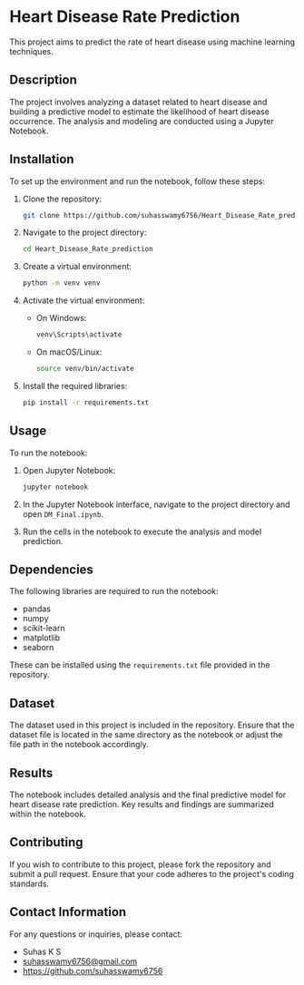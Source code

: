 # Heart Disease Rate Prediction

This project aims to predict the rate of heart disease using machine learning techniques.

## Description
The project involves analyzing a dataset related to heart disease and building a predictive model to estimate the likelihood of heart disease occurrence. The analysis and modeling are conducted using a Jupyter Notebook.

## Installation
To set up the environment and run the notebook, follow these steps:

1. Clone the repository:
    ```bash
    git clone https://github.com/suhasswamy6756/Heart_Disease_Rate_prediction
    ```
2. Navigate to the project directory:
    ```bash
    cd Heart_Disease_Rate_prediction
    ```
3. Create a virtual environment:
    ```bash
    python -m venv venv
    ```
4. Activate the virtual environment:

    - On Windows:
        ```bash
        venv\Scripts\activate
        ```
    - On macOS/Linux:
        ```bash
        source venv/bin/activate
        ```

5. Install the required libraries:
    ```bash
    pip install -r requirements.txt
    ```

## Usage
To run the notebook:

1. Open Jupyter Notebook:
    ```bash
    jupyter notebook
    ```
2. In the Jupyter Notebook interface, navigate to the project directory and open `DM_Final.ipynb`.

3. Run the cells in the notebook to execute the analysis and model prediction.

## Dependencies
The following libraries are required to run the notebook:
- pandas
- numpy
- scikit-learn
- matplotlib
- seaborn


These can be installed using the `requirements.txt` file provided in the repository.

## Dataset
The dataset used in this project is included in the repository. Ensure that the dataset file is located in the same directory as the notebook or adjust the file path in the notebook accordingly.

## Results
The notebook includes detailed analysis and the final predictive model for heart disease rate prediction. Key results and findings are summarized within the notebook.

## Contributing
If you wish to contribute to this project, please fork the repository and submit a pull request. Ensure that your code adheres to the project's coding standards.



## Contact Information
For any questions or inquiries, please contact:
- Suhas K S
- suhasswamy6756@gmail.com
- https://github.com/suhasswamy6756

